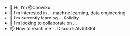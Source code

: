 - 👋 Hi, I’m @Chowiku
- 👀 I’m interested in ... machine learning, data engineering
- 🌱 I’m currently learning ... Solidity 
- 💞️ I’m looking to collaborate on ... 
- 📫 How to reach me ... Discord: Alv#3394

<!---
Chowiku/Chowiku is a ✨ special ✨ repository because its `README.md` (this file) appears on your GitHub profile.
You can click the Preview link to take a look at your changes.
--->
